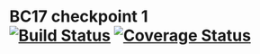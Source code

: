 # BC17 checkpoint 1 <br /> [![Build Status](https://travis-ci.org/victoriaaoka/Checkpoint-1-Amity.svg?branch=master)](https://travis-ci.org/victoriaaoka/Checkpoint-1-Amity) [![Coverage Status](https://coveralls.io/repos/github/victoriaaoka/Checkpoint-1-Amity/badge.svg?branch=master)](https://coveralls.io/github/victoriaaoka/Checkpoint-1-Amity?branch=master)
